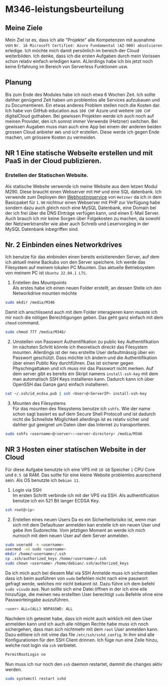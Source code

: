 # M346-leistungsbeurteilung
## Meine Ziele
Mein Ziel ist es, dass ich alle "Projekte" alle Kompetenzen mit ausnahme von `Nr. 16 Microsoft Certified: Azure Fundamental (AZ-900) absolvieren` erledige. Ich möchte mich damit persönlich im bereich der Cloud weiterbilden. Ich denke, dass ich die ersten Aufgaben durch mein Vorissen schon relativ einfach erledigen kann. ALlerdings habe ich bis jetzt noch keine Erfahrung im Bereich von Serverless Funktionen usw.

## Planung
Bis zum Ende des Modules habe ich noch etwa 6 Wochen Zeit. Ich sollte dahher genügend Zeit haben um problemlos alle Services aufzubauen und zu Documentieren. Ein etwas anderes Problem stellen noch die Kosten dar. Ich habe von GitHub education aus `100 CHF` Azure und weitere `100 CHF` digitalCloud guthaben. Bei gewissen Projekten werde ich auch noch auf meinen Provider, den ich sonnst immer Verwende (Hetzner) switchen. Bei gewissen Augaben muss man auch eine App bei einem der anderen beiden grossen Cloud anbieter `AWS` und `GCP` erstellen. Diese werde ich gegen Ende machen, um grössere Kosten zu vermeiden. 


## NR 1 Eine statische Webseite erstellen und mit PaaS in der Cloud publizieren.

### Erstellen der Statischen Website.
Als statische Website verwende ich meine Website aus dem letzen Modul M290. Diese braucht einen Webserver mit `PHP` und eine SQL datenbank. Ich verwende zum Deployen den [Webhostingservice](https://www.hetzner.com/webhosting) von `Hetzner` da ich in dem Basicpaket für `1.90` nichtnur einen Webserver mit PHP zur Verfügung habe sondern dazu auch gleich noch eine MySQL Datenbank, eine Domain bei der ich frei über die DNS EInträge verfügen kann, und einen E-Mail Server. Auch brauch ich mir keine Sorgen über Folgekosten zu machen, da sowohl der Netzwerktransfer wie aber auch Schreib und Leservorgäng in der MySQL Datenbank inbegriffen sind. 

## Nr. 2 Einbinden eines Networkdrives
Ich benutze für das einbinden einen bereits exisitierenden Server, auf dem ich aktuell meine Backubs von den Server speichere. Ich werde das Filesystem auf meinem lokalen PC Mounten. Das aktuelle Betriebsystem von meinem PC ist `Ubuntu 22.04.1 LTS`.

1. Erstellen des Mountpoints <br/>
Als erstes habe ich einen neuen Folder erstellt, an dessen Stelle ich den Networkdrive mounten möchte

```bash
sudo mkdir /media/M346
```

Damit ich anschlissend auch mit dem Folder interagieren kann musste ich mir noch die nötigen Berechtigungen geben. Das geht ganz einfach mit dem `chmod` command.

```bash
sudo chmod 777 /media/M346/
```

2. Umstellen von Passwort Authentifikation zu public key Authentifikation <br/>
Im nächsten Schritt könnte ich theoretisch direckt das Filesystem mounten. Allerdings ist der neu erstellte User defaultmässig über ein Passwort geschützt. Dass möchte ich ändern und die Authentifikation über einen Public Key durchführen. Das ist sicherer gegen Physchingattaken und ich muss mir das Passwort nicht merken. Auf dem server gibt es bereits ein Skript namens `install-ssh-key` mit dem man automatisch SSH Keys installieren kann. Dadurch kann ich über OpenSSH das Ganze ganz einfach installieren. 

```bash
cat ~/.ssh/id_ecdsa.pub | ssh <User>@<ServerIP> install-ssh-key
```
3. Mounten des Filesystems <br/>
Für das mounten des filesystems benutze ich `sshfs`. Wie der name schon sagt basiert es auf dem Secure Shell Protocoll und ist dadurch nicht die Schnellste Möglichkeit allerdings ist es relativ sicher und dahher gut geeignet um Daten über das Internet zu transportieren.

```bash
sudo sshfs <username>@<server>:<server-directory> /media/M346
```
 

## NR 3 Hosten einer statischen Website in der Cloud
Für diese Aufgabe benutzte ich eine VPS mit `10 GB` Speicher `1` CPU Core und `0.5 GB` RAM. Das sollte für eine kleine Website problemlos ausreichend sein. Als OS benutzte ich `Debian 11`.

1. Login via SSH <br/>
Im ersten Schritt verbinde ich mit der VPS via SSH. Als authentification benutze ich ein 521 Bit langer ECDSA Key.
```bash
ssh root@<ip>
```
2. Erstellen eines neuen Users
Da es ein Sicherheitsrisiko ist, wenn man sich mit dem Defaultuser anmelden kan erstelle ich ein neuen User und gebe ihm Sudorechte. Vom jetztigen Moment an werde ich mich nurnoch mit dem neuen User auf dem Server anmelden.

```bash
sudo useradd -m <username>
usermod -aG sudo <username>
mkdir /home/<username>/.ssh
cp .ssh/authorized_keys /home/<username>/.ssh
sudo chown <username> /home/debian/.ssh/authorized_keys
```
Da ich mich auch bei diesem Mal via SSH Anmelde muss ich sicherstellen dass ich beim ausführen von `sudo` befehlen nicht nach eine passwort gefragt werde, welches mir nicht bekannt ist. Dazu führe ich dem befehl `sudo visudo` aus. Nun sollte sich eine Datei öffnen in der ich eine eile hinzufüge, die meinen neu erstellten User berechtigt `sudo` Befehle ohne eine Passworteingabe auszuführen.
```bash
<user> ALL=(ALL) NOPASSWD: ALL
```
Nachdem ich getestet habe, dass ich micht auch wirklich mit dem User anmelden kann und ich auch alle nötigen Rechte habe muss ich noch sichergehen, dass man sich nichtmehr mit dem `root` User anmelden kann. Dazu editiere ich mit vime das file `/etc/ssh/sshd_config`. In ihm sind alle Konfigurationen für den SSH Client drinnen. Ich füge nun eine Zeile hinzu, welche root login via `ssh` verbietet.
```bash
PermitRootLogin no
```
Nun muss ich nur noch den `ssh` daemon restartet, dammit die changes aktiv werden.
```bash
sudo systemctl restart sshd
```

